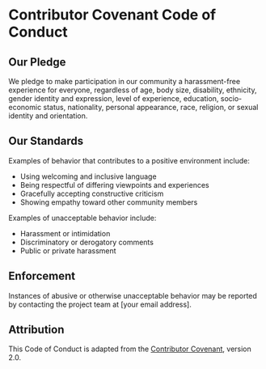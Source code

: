 # Contributor Covenant Code of Conduct

## Our Pledge
We pledge to make participation in our community a harassment-free experience for everyone, regardless of age, body size, disability, ethnicity, gender identity and expression, level of experience, education, socio-economic status, nationality, personal appearance, race, religion, or sexual identity and orientation.

## Our Standards
Examples of behavior that contributes to a positive environment include:
- Using welcoming and inclusive language
- Being respectful of differing viewpoints and experiences
- Gracefully accepting constructive criticism
- Showing empathy toward other community members

Examples of unacceptable behavior include:
- Harassment or intimidation
- Discriminatory or derogatory comments
- Public or private harassment

## Enforcement
Instances of abusive or otherwise unacceptable behavior may be reported by contacting the project team at [your email address].

## Attribution
This Code of Conduct is adapted from the [Contributor Covenant](https://www.contributor-covenant.org), version 2.0.
